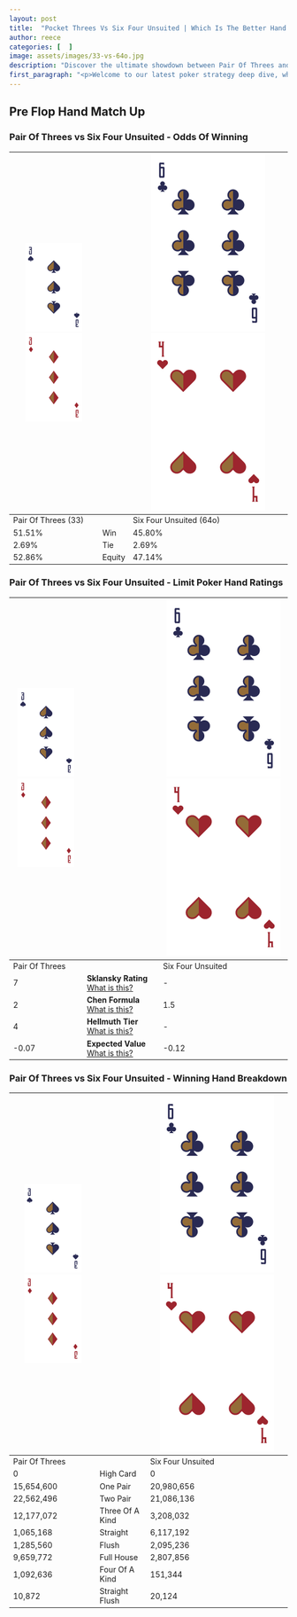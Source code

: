 ```yaml
---
layout: post
title:  "Pocket Threes Vs Six Four Unsuited | Which Is The Better Hand In Poker? A Complete Guide"
author: reece
categories: [  ]
image: assets/images/33-vs-64o.jpg
description: "Discover the ultimate showdown between Pair Of Threes and Six Four Unsuited in poker! Uncover the odds, strategies, and scenarios where one hand triumphs over the other. Get ready to up your poker game with this thrilling analysis."
first_paragraph: "<p>Welcome to our latest poker strategy deep dive, where we're pitting two distinct hands against each other in a high-stakes showdown: Pair Of Threes vs Six Four Unsuited.</p><p>In the dynamic world of poker, every decision counts, and knowing which hand holds the upper hand is key to your success at the table.</p><p>In this article, we'll dissect these two hands, explore the scenarios where one dominates the other, and equip you with the knowledge to make strategic choices that can tip the odds in your favor.</p><p>Get ready to unravel the intriguing dynamics of these poker hands and elevate your game to new heights.</p>"
---
```




[comment]: # (sp0)

## Pre Flop Hand Match Up

<div class="table hand-ratings" markdown="1"> 



### Pair Of Threes vs Six Four Unsuited - Odds Of Winning


    
| ![image info](assets/images/hand1/3.png) ![image info](assets/images/hand1/3o.png) |  | ![image info](assets/images/hand2/6.png) ![image info](assets/images/hand2/4o.png) |
| -------- | -------- | -------- |
| Pair Of Threes (33) |  | Six Four Unsuited (64o) |
| 51.51% | Win | 45.80% |
| 2.69% | Tie | 2.69% |
| 52.86% | Equity | 47.14% |




[comment]: # (sp1)



### Pair Of Threes vs Six Four Unsuited - Limit Poker Hand Ratings


    
| ![image info](assets/images/hand1/3.png) ![image info](assets/images/hand1/3o.png) |  | ![image info](assets/images/hand2/6.png) ![image info](assets/images/hand2/4o.png) |
| -------- | -------- | -------- |
| Pair Of Threes |  | Six Four Unsuited |
| 7 | **Sklansky Rating** [What is this?](/sklansky-rating-explained) | - |
| 2 | **Chen Formula** [What is this?](/chen-formula-explained) | 1.5 |
| 4 | **Hellmuth Tier** [What is this?](/Hellmuth-tier-explained) | - |
| -0.07 | **Expected Value** [What is this?](/expected-value-explained) | -0.12 |




[comment]: # (sp2)



### Pair Of Threes vs Six Four Unsuited - Winning Hand Breakdown


    
| ![image info](assets/images/hand1/3.png) ![image info](assets/images/hand1/3o.png) |  | ![image info](assets/images/hand2/6.png) ![image info](assets/images/hand2/4o.png) |
| -------- | -------- | -------- |
| Pair Of Threes |  | Six Four Unsuited |
| 0 | High Card | 0 |
| 15,654,600 | One Pair | 20,980,656 |
| 22,562,496 | Two Pair | 21,086,136 |
| 12,177,072 | Three Of A Kind | 3,208,032 |
| 1,065,168 | Straight | 6,117,192 |
| 1,285,560 | Flush | 2,095,236 |
| 9,659,772 | Full House | 2,807,856 |
| 1,092,636 | Four Of A Kind | 151,344 |
| 10,872 | Straight Flush | 20,124 |




[comment]: # (sp3)



</div>

[comment]: # (sp4)



[comment]: # (sp5)


